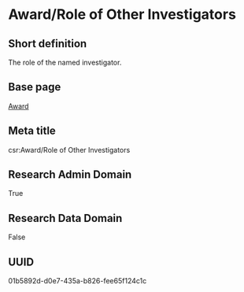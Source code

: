 # Award/Role of Other Investigators
## Short definition
The role of the named investigator.
## Base page
[Award](https://github.com/EuroCRIS/CASRAI-Dictionairies/blob/main/Objects/Award.md)
## Meta title
csr:Award/Role of Other Investigators
## Research Admin Domain
True
## Research Data Domain
False
## UUID
01b5892d-d0e7-435a-b826-fee65f124c1c
